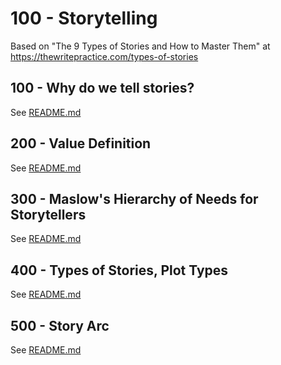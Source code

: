 # 100 - Storytelling

Based on "The 9 Types of Stories and How to Master Them" at https://thewritepractice.com/types-of-stories

## 100 - Why do we tell stories?

See [README.md](./100/README.md)

## 200 - Value Definition

See [README.md](./200/README.md)

## 300 - Maslow's Hierarchy of Needs for Storytellers

See [README.md](./300/README.md)

## 400 - Types of Stories, Plot Types

See [README.md](./400/README.md)

## 500 - Story Arc

See [README.md](./500/README.md)
